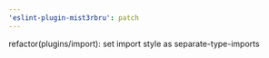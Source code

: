 ```yaml
---
'eslint-plugin-mist3rbru': patch
---
```


refactor(plugins/import): set import style as separate-type-imports
